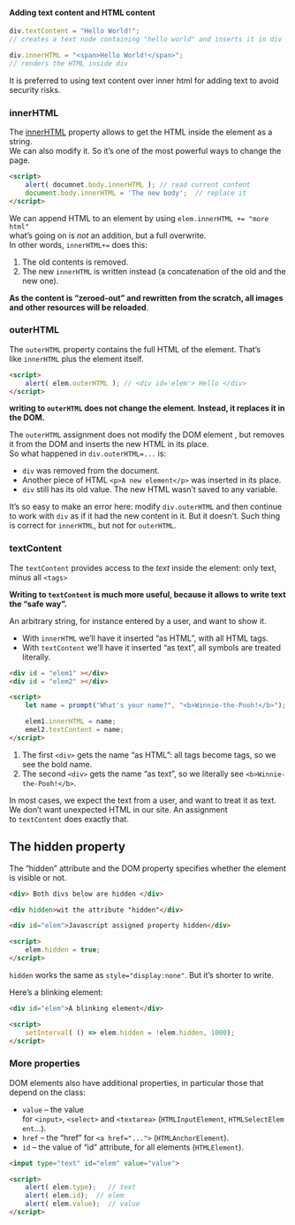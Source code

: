 
#### Adding text content and HTML content
```js
div.textContent = "Hello World!";
// creates a text node containing "hello world" and inserts it in div

div.innerHTML = "<span>Hello World!</span>";
// renders the HTML inside div
```
It is preferred to using text content over inner html for adding text to avoid security risks.


### innerHTML

The [innerHTML](https://w3c.github.io/DOM-Parsing/#the-innerhtml-mixin) property allows to get the HTML inside the element as a string.    
We can also modify it. So it’s one of the most powerful ways to change the page.
```html
<script>
	alert( documnet.body.innerHTML ); // read current content
	document.body.innerHTML = 'The new body';  // replace it
</script>
```
We can append HTML to an element by using `elem.innerHTML += "more html"`     
what’s going on is _not_ an addition, but a full overwrite.     
In other words, `innerHTML+=` does this:      
1. The old contents is removed.
2. The new `innerHTML` is written instead (a concatenation of the old and the new one).

**As the content is “zeroed-out” and rewritten from the scratch, all images and other resources will be reloaded**.

### outerHTML

The `outerHTML` property contains the full HTML of the element. That’s like `innerHTML` plus the element itself.
```html
<script>
	alert( elem.outerHTML ); // <div id='elem'> Hello </div>
</script>
```

**writing to `outerHTML` does not change the element. Instead, it replaces it in the DOM.**

The `outerHTML` assignment does not modify the DOM element , but removes it from the DOM and inserts the new HTML in its place.     
So what happened in `div.outerHTML=...` is:    
- `div` was removed from the document.
- Another piece of HTML `<p>A new element</p>` was inserted in its place.
- `div` still has its old value. The new HTML wasn’t saved to any variable.

It’s so easy to make an error here: modify `div.outerHTML` and then continue to work with `div` as if it had the new content in it. But it doesn’t. Such thing is correct for `innerHTML`, but not for `outerHTML`.


### textContent

The `textContent` provides access to the _text_ inside the element: only text, minus all `<tags>`

**Writing to `textContent` is much more useful, because it allows to write text the “safe way”.**

An arbitrary string, for instance entered by a user, and want to show it.
- With `innerHTML` we’ll have it inserted “as HTML”, with all HTML tags.
- With `textContent` we’ll have it inserted “as text”, all symbols are treated literally.

```html
<div id = "elem1" ></div>
<div id = "elem2" ></div>

<script>
	let name = prompt("What's your name?", "<b>Winnie-the-Pooh!</b>");

	elem1.innerHTML = name;
	emel2.textContent = name;
</script>
```

1. The first `<div>` gets the name “as HTML”: all tags become tags, so we see the bold name.
2. The second `<div>` gets the name “as text”, so we literally see `<b>Winnie-the-Pooh!</b>`.

In most cases, we expect the text from a user, and want to treat it as text. We don’t want unexpected HTML in our site. An assignment to `textContent` does exactly that.



## The hidden property

The “hidden” attribute and the DOM property specifies whether the element is visible or not.

```html
<div> Both divs below are hidden </div>

<div hidden>wit the attribute "hidden"</div>

<div id="elem">Javascript assigned property hidden</div>

<script>
	elem.hidden = true;
</script>
```
`hidden` works the same as `style="display:none"`. But it’s shorter to write.

Here’s a blinking element:
```html
<div id="elem">A blinking element</div>

<script>
	setInterval( () => elem.hidden = !elem.hidden, 1000);
</script>
```



### More properties
DOM elements also have additional properties, in particular those that depend on the class:

- `value` – the value for `<input>`, `<select>` and `<textarea>` (`HTMLInputElement`, `HTMLSelectElement`…).
- `href` – the “href” for `<a href="...">` (`HTMLAnchorElement`).
- `id` – the value of “id” attribute, for all elements (`HTMLElement`).
```html
<input type="text" id="elem" value="value">

<script>
	alert( elem.type);   // text
	alert( elem.id);  // elem
	alert( elem.value);  // value
</script>
```

